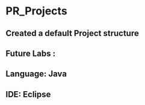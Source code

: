 # PR_Projects
## Created a default Project structure
## Future Labs :
## Language: Java
## IDE: Eclipse

